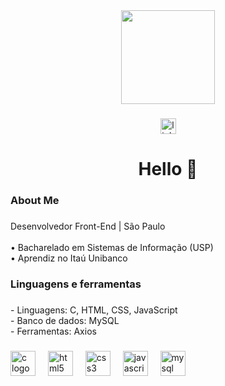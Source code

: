 <div align="center">
  <img height="150" src="https://media2.giphy.com/media/qgQUggAC3Pfv687qPC/giphy.gif?cid=ecf05e47ppont0yd0gt4jycblhpszupso8calricxj8u3eld&ep=v1_gifs_search&rid=giphy.gif&ct=g"  />
</div>

###

<div align="center">
  <a href="https://www.linkedin.com/in/matheus-azevedo-75067225b/" target="_blank">
    <img src="https://img.shields.io/static/v1?message=LinkedIn&logo=linkedin&label=&color=0077B5&logoColor=white&labelColor=&style=for-the-badge" height="25" alt="linkedin logo"  />
  </a>
</div>

###

<h1 align="center">Hello 👋</h1>

###

<h3 align="left">About Me</h3>

###

<p align="left">Desenvolvedor Front-End  | São Paulo<br><br>• Bacharelado em Sistemas de Informação (USP)<br>• Aprendiz no Itaú Unibanco</p>

###

<h3 align="left">Linguagens e ferramentas</h3>

###

<p align="left">- Linguagens: C, HTML, CSS, JavaScript<br>- Banco de dados: MySQL<br>- Ferramentas: Axios</p>

###

<div align="left">
  <img src="https://cdn.jsdelivr.net/gh/devicons/devicon/icons/c/c-original.svg" height="40" alt="c logo"  />
  <img width="12" />
  <img src="https://cdn.jsdelivr.net/gh/devicons/devicon/icons/html5/html5-original.svg" height="40" alt="html5 logo"  />
  <img width="12" />
  <img src="https://cdn.jsdelivr.net/gh/devicons/devicon/icons/css3/css3-original.svg" height="40" alt="css3 logo"  />
  <img width="12" />
  <img src="https://cdn.jsdelivr.net/gh/devicons/devicon/icons/javascript/javascript-original.svg" height="40" alt="javascript logo"  />
  <img width="12" />
  <img src="https://cdn.jsdelivr.net/gh/devicons/devicon/icons/mysql/mysql-original.svg" height="40" alt="mysql logo"  />
</div>

###
